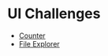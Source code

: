 # UI Challenges

- [Counter](./src/counter/README.md)
- [File Explorer](./src/file-explorer/README.md)